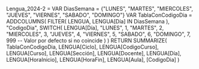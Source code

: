 Lengua_2024-2 = 
VAR DiasSemana = {"LUNES", "MARTES", "MIERCOLES", "JUEVES", "VIERNES", "SABADO", "DOMINGO"}
VAR TablaConCodigoDia =
    ADDCOLUMNS(
        FILTER(
            LENGUA,
            LENGUA[Día] IN DiasSemana
        ),
        "CodigoDia", 
        SWITCH(
            LENGUA[Día],
            "LUNES", 1,
            "MARTES", 2,
            "MIERCOLES", 3,
            "JUEVES", 4,
            "VIERNES", 5,
            "SABADO", 6,
            "DOMINGO", 7,
            999 -- Valor por defecto si no coincide
        )
    )
RETURN
    SUMMARIZE(
        TablaConCodigoDia,
        LENGUA[Ciclo],
        LENGUA[CodigoCurso],
        LENGUA[Curso],
        LENGUA[Sección],
        LENGUA[Docente],
        LENGUA[Día],
        LENGUA[HoraInicio],
        LENGUA[HoraFin],
        LENGUA[Aula],
        [CodigoDia]
    )